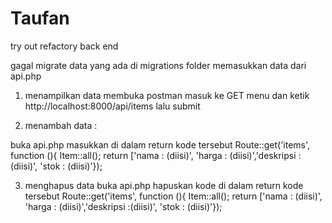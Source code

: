 # Taufan
try out refactory back end

gagal migrate data yang ada di migrations folder
memasukkan data dari api.php
1. menampilkan data
membuka postman masuk ke GET menu dan ketik http://localhost:8000/api/items lalu submit

2. menambah data :

buka api.php masukkan di dalam return kode tersebut 
Route::get('items', function (){
 Item::all();
 return ['nama : (diisi)', 'harga : (diisi)','deskripsi :(diisi)', 'stok : (diisi)'});
 
 3. menghapus data
 buka api.php hapuskan kode di dalam return kode tersebut 
 Route::get('items', function (){
 Item::all();
 return ['nama : (diisi)', 'harga : (diisi)','deskripsi :(diisi)', 'stok : (diisi)'});
